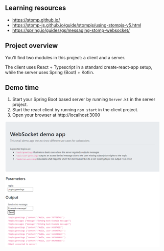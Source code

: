 ## Learning resources
* https://stomp.github.io/
* https://stomp-js.github.io/guide/stompjs/using-stompjs-v5.html
* https://spring.io/guides/gs/messaging-stomp-websocket/

## Project overview

You'll find two modules in this project: a client and a server.

The client uses React + Typescript in a standard create-react-app setup, while the server uses Spring (Boot) + Kotlin.

## Demo time

1. Start your Spring Boot based server by running `Server.kt` in the server project.
2. Start the react client by running `npm start` in the client project.
3. Open your browser at http://localhost:3000

![Demo](docs/demo.png )

